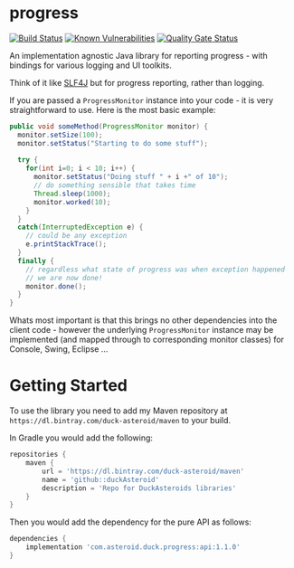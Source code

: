 progress
========
[![Build Status](https://travis-ci.org/duckAsteroid/progress.svg?branch=master)](https://travis-ci.org/duckAsteroid/progress)
[![Known Vulnerabilities](https://snyk.io//test/github/duckAsteroid/progress/badge.svg?targetFile=build.gradle)](https://snyk.io//test/github/duckAsteroid/progress?targetFile=build.gradle)
[![Quality Gate Status](https://sonarcloud.io/api/project_badges/measure?project=com.asteroid.duck.progress%3Aprogress&metric=alert_status)](https://sonarcloud.io/dashboard?id=com.asteroid.duck.progress%3Aprogress)

An implementation agnostic Java library for reporting progress - with bindings for various logging and UI toolkits.

Think of it like [SLF4J](https://www.slf4j.org/) but for progress reporting, rather than logging.

If you are passed a `ProgressMonitor` instance into your code - it is very straightforward to use. Here is the most basic 
example:

```java
public void someMethod(ProgressMonitor monitor) {
  monitor.setSize(100);
  monitor.setStatus("Starting to do some stuff");
  
  try {
    for(int i=0; i < 10; i++) {
      monitor.setStatus("Doing stuff " + i +" of 10");
      // do something sensible that takes time
      Thread.sleep(1000);
      monitor.worked(10);
    }
  }
  catch(InterruptedException e) {
    // could be any exception
    e.printStackTrace();
  }
  finally {
    // regardless what state of progress was when exception happened
    // we are now done!
    monitor.done();
  }
}
```

Whats most important is that this brings no other dependencies into the client code - however the underlying `ProgressMonitor` instance may be implemented (and mapped through to corresponding monitor classes) for Console, Swing, Eclipse ...

Getting Started
===============

To use the library you need to add my Maven repository at `https://dl.bintray.com/duck-asteroid/maven` to your build.

In Gradle you would add the following:
```groovy
repositories {
    maven {
        url = 'https://dl.bintray.com/duck-asteroid/maven'
        name = 'github::duckAsteroid'
        description = 'Repo for DuckAsteroids libraries'
    }
}
```

Then you would add the dependency for the pure API as follows:
```groovy
dependencies {
    implementation 'com.asteroid.duck.progress:api:1.1.0'
}
```
